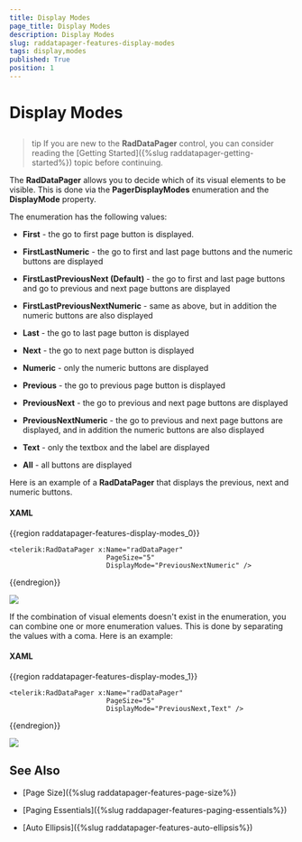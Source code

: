 ```yaml
---
title: Display Modes
page_title: Display Modes
description: Display Modes
slug: raddatapager-features-display-modes
tags: display,modes
published: True
position: 1
---
```


# Display Modes



## 

>tip If you are new to the __RadDataPager__ control, you can consider reading the [Getting Started]({%slug raddatapager-getting-started%}) topic before continuing.

The __RadDataPager__ allows you to decide which of its visual elements to be visible. This is done via the __PagerDisplayModes__ enumeration and the __DisplayMode__ property. 

The enumeration has the following values:

* __First__ - the go to first page button is displayed.


* __FirstLastNumeric__ - the go to first and last page buttons and the numeric buttons are displayed


* __FirstLastPreviousNext (Default)__ - the go to first and last page buttons and go to previous and next page buttons are displayed


* __FirstLastPreviousNextNumeric__ - same as above, but in addition the numeric buttons are also displayed


* __Last__ - the go to last page button is displayed


* __Next__ - the go to next page button is displayed


* __Numeric__ - only the numeric buttons are displayed


* __Previous__ - the go to previous page button is displayed


* __PreviousNext__ - the go to previous and next page buttons are displayed


* __PreviousNextNumeric__ - the go to previous and next page buttons are displayed, and in addition the numeric buttons are also displayed


* __Text__ - only the textbox and the label are displayed


* __All__ - all buttons are displayed

Here is an example of a __RadDataPager__ that displays the previous, next and numeric buttons.

#### __XAML__

{{region raddatapager-features-display-modes_0}}

	<telerik:RadDataPager x:Name="radDataPager"
	                        PageSize="5"
	                        DisplayMode="PreviousNextNumeric" />
{{endregion}}

![](images/RadDataPager_Features_DisplayModes_01.png)

If the combination of visual elements doesn't exist in the enumeration, you can combine one or more enumeration values. This is done by separating the values with a coma. Here is an example:

#### __XAML__

{{region raddatapager-features-display-modes_1}}

	<telerik:RadDataPager x:Name="radDataPager"
	                        PageSize="5"
	                        DisplayMode="PreviousNext,Text" />
{{endregion}}

![](images/RadDataPager_Features_DisplayModes_02.png)

## See Also

 * [Page Size]({%slug raddatapager-features-page-size%})

 * [Paging Essentials]({%slug raddapager-features-paging-essentials%})

 * [Auto Ellipsis]({%slug raddatapager-features-auto-ellipsis%})
